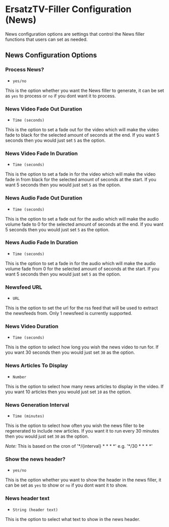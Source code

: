 # ErsatzTV-Filler Configuration (News)

News configuration options are settings that control the News filler functions that users can set as needed.

## News Configuration Options

### Process News?

- `yes/no`

This is the option whether you want the News filler to generate, it can be set as `yes` to process or `no` if you dont want it to process.

### News Video Fade Out Duration

- `Time (seconds)`

This is the option to set a fade out for the video which will make the video fade to black for the selected amount of seconds at the end. If you want 5 seconds then you would just set `5` as the option.

### News Video Fade In Duration

- `Time (seconds)`

This is the option to set a fade in for the video which will make the video fade in from black for the selected amount of seconds at the start. If you want 5 seconds then you would just set `5` as the option.

### News Audio Fade Out Duration

- `Time (seconds)`

This is the option to set a fade out for the audio which will make the audio volume fade to 0 for the selected amount of seconds at the end. If you want 5 seconds then you would just set `5` as the option.

### News Audio Fade In Duration

- `Time (seconds)`

This is the option to set a fade in for the audio which will make the audio volume fade from 0 for the selected amount of seconds at the start. If you want 5 seconds then you would just set `5` as the option.

### Newsfeed URL

- `URL`

This is the option to set the url for the rss feed that will be used to extract the newsfeeds from. Only 1 newsfeed is currently supported.

### News Video Duration

- `Time (seconds)`

This is the option to select how long you wish the news video to run for. If you want 30 seconds then you would just set `30` as the option.

### News Articles To Display

- `Number`

This is the option to select how many news articles to display in the video. If you want 10 articles then you would just set `10` as the option.

### News Generation Interval

- `Time (minutes)`

This is the option to select how often you wish the news filler to be regenerated to include new articles. If you want it to run every 30 minutes then you would just set `30` as the option.

*Note:* This is based on the cron of '\*/{interval} \* \* \* \*' e.g. '\*/30 \* \* \* \*'

### Show the news header?

- `yes/no`

This is the option whether you want to show the header in the news filler, it can be set as `yes` to show or `no` if you dont want it to show.

### News header text

- `String (header text)`

This is the option to select what text to show in the news header.
